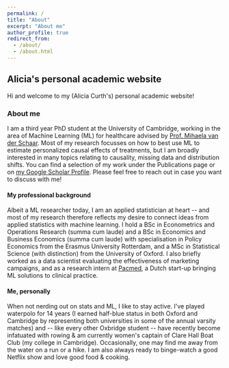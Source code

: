 ```yaml
---
permalink: /
title: "About"
excerpt: "About me"
author_profile: true
redirect_from: 
  - /about/
  - /about.html
---
```



## Alicia's personal academic website
Hi and welcome to my (Alicia Curth's) personal academic website!

### About me
I am a third year PhD student at the University of Cambridge, working in the area of Machine Learning (ML) for healthcare advised by [Prof. Mihaela van der Schaar](https://www.vanderschaar-lab.com/). Most of my research focusses on how to best use ML to estimate personalized causal effects of treatments, but I am broadly interested in many topics relating to causality, missing data and distribution shifts. You can find a selection of my work under the Publications page or on [my Google Scholar Profile](https://scholar.google.com/citations?user=eWRBqsYAAAAJ&hl=en&oi=sra). Please feel free to reach out in case you want to discuss with me! 

#### My professional background
Albeit a ML researcher today, I am an applied statistician at heart -- and most of my research therefore reflects my desire to connect ideas from applied statistics with machine learning. I hold a BSc in Econometrics and Operations Research (summa cum laude) and a BSc in Economics and Business Economics (summa cum laude) with specialisation in Policy Economics from the Erasmus University Rotterdam, and a MSc in Statistical Science (with distinction) from the University of Oxford. I also briefly worked as a data scientist evaluating the effectiveness of marketing campaigns, and as a research intern at [Pacmed](https://pacmed.ai/), a Dutch start-up bringing ML solutions to clinical practice. 

#### Me, personally
When not nerding out on stats and ML, I like to stay active. I've played waterpolo for 14 years (I earned half-blue status in both Oxford and Cambridge by representing both universities in some of the annual varsity matches) and -- like every other Oxbridge student -- have recently become infatuated with rowing & am currently women's captain of Clare Hall Boat Club (my college in Cambridge). Occasionally, one may find me away from the water on a run or a hike. I am also always ready to binge-watch a good Netflix show and love good food & cooking. 
